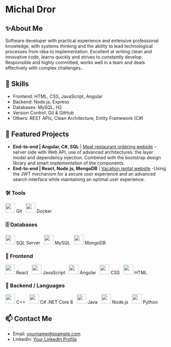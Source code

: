 # Michal Dror
## ✨About Me

Software developer with practical experience and extensive professional knowledge, with systems thinking and the ability to lead technological processes from idea to implementation. Excellent at writing clean and innovative code, learns quickly and strives to constantly develop. Responsible and highly committed, works well in a team and deals effectively with complex challenges..

## 💼 Skills

- Frontend: HTML, CSS, JavaScript, Angular
- Backend: Node.js, Express
- Databases: MySQL, H2
- Version Control: Git & GitHub
- Others: REST APIs, Clean Architecture, Entity Framework (C#)

## 📂  Featured Projects

 - **End-to-end | Angular, C#, SQL** | [Meat restaurant ordering website](https://github.com/YourUsername/YourRepository)
-server side with Web API, use of advanced architectures: the layer model and dependency injection. Combined with the bootstrap design library and smart implementation of the components.
- **End-to-end | React, Node.js, MongoDB** | [Vacation rental website](https://github.com/YourUsername/YourRepository)
-Using the JWT mechanism for a secure user experience and an advanced search interface while maintaining an optimal user experience.

### 🛠️ Tools  
<p>
  <img src="https://cdn.jsdelivr.net/gh/devicons/devicon/icons/git/git-original.svg" height="30"/> Git &nbsp;
  <img src="https://cdn.jsdelivr.net/gh/devicons/devicon/icons/docker/docker-original.svg" height="30"/> Docker
</p>

### 🗄️ Databases  
<p>
  <img src="https://cdn.jsdelivr.net/gh/devicons/devicon/icons/microsoftsqlserver/microsoftsqlserver-plain.svg" height="30"/> SQL Server &nbsp;
  <img src="https://cdn.jsdelivr.net/gh/devicons/devicon/icons/mysql/mysql-original.svg" height="30"/> MySQL &nbsp;
  <img src="https://cdn.jsdelivr.net/gh/devicons/devicon/icons/mongodb/mongodb-original.svg" height="30"/> MongoDB
</p>

### 🎨 Frontend  
<p>
  <img src="https://cdn.jsdelivr.net/gh/devicons/devicon/icons/react/react-original.svg" height="30"/> React &nbsp;
  <img src="https://cdn.jsdelivr.net/gh/devicons/devicon/icons/javascript/javascript-original.svg" height="30"/> JavaScript &nbsp;
  <img src="https://cdn.jsdelivr.net/gh/devicons/devicon/icons/angularjs/angularjs-original.svg" height="30"/> Angular &nbsp;
  <img src="https://cdn.jsdelivr.net/gh/devicons/devicon/icons/css3/css3-original.svg" height="30"/> CSS &nbsp;
  <img src="https://cdn.jsdelivr.net/gh/devicons/devicon/icons/html5/html5-original.svg" height="30"/> HTML
</p>

### 🔧 Backend / Languages  
<p>
  <img src="https://cdn.jsdelivr.net/gh/devicons/devicon/icons/cplusplus/cplusplus-original.svg" height="30"/> C++ &nbsp;
  <img src="https://cdn.jsdelivr.net/gh/devicons/devicon/icons/csharp/csharp-original.svg" height="30"/> C# .NET Core 8 &nbsp;
  <img src="https://cdn.jsdelivr.net/gh/devicons/devicon/icons/java/java-original.svg" height="30"/> Java &nbsp;
  <img src="https://cdn.jsdelivr.net/gh/devicons/devicon/icons/nodejs/nodejs-original.svg" height="30"/> Node.js &nbsp;
  <img src="https://cdn.jsdelivr.net/gh/devicons/devicon/icons/python/python-original.svg" height="30"/> Python
</p>

## 📫 Contact Me

- Email: yourname@example.com
- LinkedIn: [Your LinkedIn Profile](https://www.linkedin.com)
